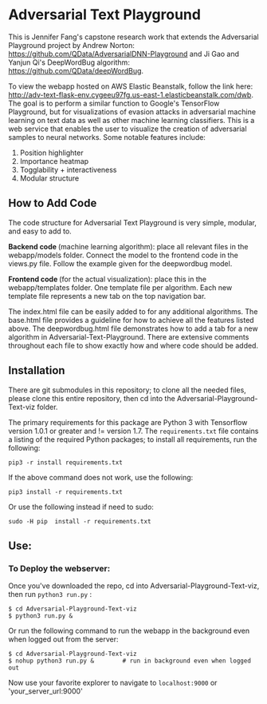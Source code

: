 Adversarial Text Playground
==========================

This is Jennifer Fang's capstone research work that extends the Adversarial Playground project by Andrew Norton: https://github.com/QData/AdversarialDNN-Playground and Ji Gao and Yanjun Qi's DeepWordBug algorithm: https://github.com/QData/deepWordBug. 

To view the webapp hosted on AWS Elastic Beanstalk, follow the link here: http://adv-text-flask-env.cygeeu97fg.us-east-1.elasticbeanstalk.com/dwb. The goal is to perform a similar function to Google's TensorFlow Playground, but for visualizations of evasion attacks in adversarial machine learning on text data as well as other machine learning classifiers.  This is a web service that enables the user to visualize the creation of adversarial samples to neural networks. Some notable features include:

1. Position highlighter
2. Importance heatmap
3. Togglability + interactiveness
4. Modular structure


How to Add Code
----------------

The code structure for Adversarial Text Playground is very simple, modular, and easy to add to.

<strong>Backend code </strong>(machine learning algorithm): place all relevant files in the webapp/models folder. Connect the model to the frontend code in the views.py file. Follow the example given for the deepwordbug model. 

<strong>Frontend code </strong>(for the actual visualization): place this in the webapp/templates folder. One template file per algorithm. Each new template file represents a new tab on the top navigation bar.  

The index.html file can be easily added to for any additional algorithms. The base.html file provides a guideline for how to achieve all the features listed above. The deepwordbug.html file demonstrates how to add a tab for a new algorithm in Adversarial-Text-Playground. There are extensive comments throughout each file to show exactly how and where code should be added. 



Installation
------------

There are git submodules in this repository; to clone all the needed files, please clone this entire repository, then cd into the Adversarial-Playground-Text-viz folder. 

The primary requirements for this package are Python 3 with Tensorflow version 1.0.1 or greater and != version 1.7.  The `requirements.txt` file contains a listing of the required Python packages; to install all requirements, run the following:

```
pip3 -r install requirements.txt
```

If the above command does not work, use the following:

```
pip3 install -r requirements.txt
```

Or use the following instead if need to sudo:
```
sudo -H pip  install -r requirements.txt
```

Use:
----

### To Deploy the webserver:

Once you've downloaded the repo, cd into Adversarial-Playground-Text-viz, then run `python3 run.py` :

```
$ cd Adversarial-Playground-Text-viz
$ python3 run.py &       
```

Or run the following command to run the webapp in the background even when logged out from the server:
```
$ cd Adversarial-Playground-Text-viz
$ nohup python3 run.py &        # run in background even when logged out
```

Now use your favorite explorer to navigate to `localhost:9000`  or 'your_server_url:9000'
